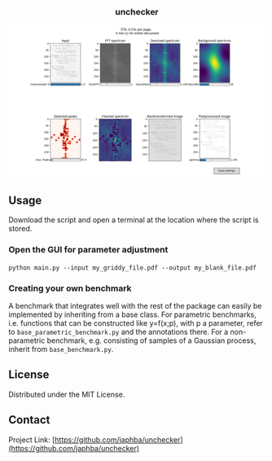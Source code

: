 <!--
*** Thanks for checking out the Best-README-Template. If you have a suggestion
*** that would make this better, please fork the repo and create a pull request
*** or simply open an issue with the tag "enhancement".
*** Thanks again! Now go create something AMAZING! :D
***
***
***
*** To avoid retyping too much info. Do a search and replace for the following:
*** japhba, unchecker, twitter_handle, email, unchecker, FFT-based Python application to remove the grid in scanned, handwritten notes. 
-->



<!-- PROJECT SHIELDS -->
<!--
*** I'm using markdown "reference style" links for readability.
*** Reference links are enclosed in brackets [ ] instead of parentheses ( ).
*** See the bottom of this document for the declaration of the reference variables
*** for contributors-url, forks-url, etc. This is an optional, concise syntax you may use.
*** https://www.markdownguide.org/basic-syntax/#reference-style-links
-->
<!--
[![Contributors][contributors-shield]][contributors-url]
[![MIT License][license-shield]][license-url]
-->



<!-- PROJECT LOGO -->
<br />
<p align="center">
  <a href="https://github.com/japhba/unchecker">
  </a>

  <h3 align="center">unchecker</h3>
  
  </p>
</p>

![Example](example.png "Example")


<!-- USAGE EXAMPLES -->
## Usage
Download the script and open a terminal at the location where the script is stored. 
### Open the GUI for parameter adjustment
```
python main.py --input my_griddy_file.pdf --output my_blank_file.pdf
```

### Creating your own benchmark
A benchmark that integrates well with the rest of the package can easily be implemented by inheriting from a base class. For parametric benchmarks, i.e. functions that can be constructed like y=f(x;p), with p a parameter, refer to ```base_parametric_benchmark.py``` and the annotations there. 
For a non-parametric benchmark, e.g. consisting of samples of a Gaussian process, inherit from ```base_benchmark.py```. 


<!-- LICENSE -->
## License

Distributed under the MIT License. 


<!-- CONTACT -->
## Contact

Project Link: [https://github.com/japhba/unchecker](https://github.com/japhba/unchecker)




<!-- MARKDOWN LINKS & IMAGES -->
<!-- https://www.markdownguide.org/basic-syntax/#reference-style-links -->
[contributors-shield]: https://img.shields.io/github/contributors/japhba/repo.svg?style=for-the-badge
[contributors-url]: https://github.com/japhba/repo/graphs/contributors
[forks-shield]: https://img.shields.io/github/forks/japhba/repo.svg?style=for-the-badge
[forks-url]: https://github.com/japhba/repo/network/members
[stars-shield]: https://img.shields.io/github/stars/japhba/repo.svg?style=for-the-badge
[stars-url]: https://github.com/japhba/repo/stargazers
[issues-shield]: https://img.shields.io/github/issues/japhba/repo.svg?style=for-the-badge
[issues-url]: https://github.com/japhba/repo/issues
[license-shield]: https://img.shields.io/github/license/japhba/repo.svg?style=for-the-badge
[license-url]: https://github.com/japhba/repo/blob/master/LICENSE.txt
[linkedin-shield]: https://img.shields.io/badge/-LinkedIn-black.svg?style=for-the-badge&logo=linkedin&colorB=555
[linkedin-url]: https://linkedin.com/in/japhba
